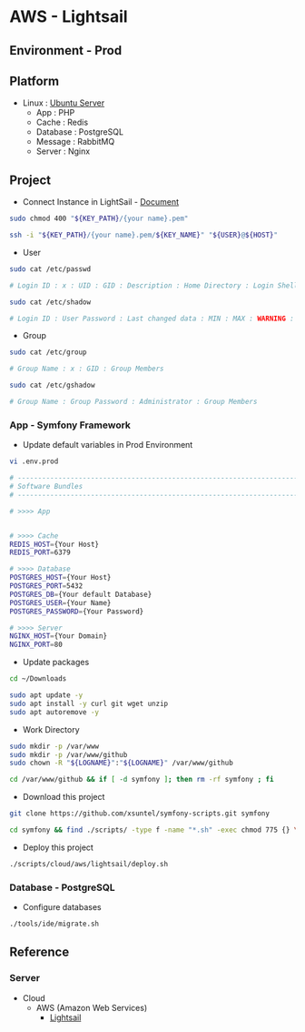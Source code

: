 # AWS - Lightsail

## Environment - Prod

## Platform

* Linux : [Ubuntu Server](https://ubuntu.com/download/server/)
  * App : PHP
  * Cache : Redis
  * Database : PostgreSQL
  * Message : RabbitMQ
  * Server : Nginx

## Project

* Connect Instance in LightSail - [Document](https://docs.aws.amazon.com/lightsail/latest/userguide/amazon-lightsail-ssh-using-terminal.html)

```bash
sudo chmod 400 "${KEY_PATH}/{your name}.pem"

ssh -i "${KEY_PATH}/{your name}.pem/${KEY_NAME}" "${USER}@${HOST}"
```

* User

```bash
sudo cat /etc/passwd

# Login ID : x : UID : GID : Description : Home Directory : Login Shell
```

```bash
sudo cat /etc/shadow

# Login ID : User Password : Last changed data : MIN : MAX : WARNING : INACTIVE : EXPIRE : Flag
```

* Group

```bash
sudo cat /etc/group

# Group Name : x : GID : Group Members
```

```bash
sudo cat /etc/gshadow

# Group Name : Group Password : Administrator : Group Members
```

### App - Symfony Framework

* Update default variables in Prod Environment

```bash
vi .env.prod

# ----------------------------------------------------------------------------------------------------------------------
# Software Bundles
# ----------------------------------------------------------------------------------------------------------------------

# >>>> App


# >>>> Cache
REDIS_HOST={Your Host}
REDIS_PORT=6379

# >>>> Database
POSTGRES_HOST={Your Host}
POSTGRES_PORT=5432
POSTGRES_DB={Your default Database}
POSTGRES_USER={Your Name}
POSTGRES_PASSWORD={Your Password}

# >>>> Server
NGINX_HOST={Your Domain}
NGINX_PORT=80
```

* Update packages

```bash
cd ~/Downloads

sudo apt update -y
sudo apt install -y curl git wget unzip
sudo apt autoremove -y
```

* Work Directory

```bash
sudo mkdir -p /var/www
sudo mkdir -p /var/www/github
sudo chown -R "${LOGNAME}":"${LOGNAME}" /var/www/github

cd /var/www/github && if [ -d symfony ]; then rm -rf symfony ; fi
```

* Download this project

```bash
git clone https://github.com/xsuntel/symfony-scripts.git symfony

cd symfony && find ./scripts/ -type f -name "*.sh" -exec chmod 775 {} \;
```

* Deploy this project

```bash
./scripts/cloud/aws/lightsail/deploy.sh
```

### Database - PostgreSQL

* Configure databases

```bash
./tools/ide/migrate.sh
```

## Reference

### Server

* Cloud
  * AWS (Amazon Web Services)
    * [Lightsail](https://aws.amazon.com/ko/lightsail)
